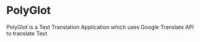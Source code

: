 # PolyGlot

PolyGlot is a Text Translation Application which uses Google Translate API to translate Text
